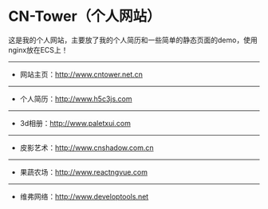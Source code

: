 # CN-Tower（个人网站）

这是我的个人网站，主要放了我的个人简历和一些简单的静态页面的demo，使用nginx放在ECS上！

-------------------------------------------------------------------------------
- 网站主页：http://www.cntower.net.cn

-------------------------------------------------------------------------------
- 个人简历：http://www.h5c3js.com

-------------------------------------------------------------------------------
- 3d相册：http://www.paletxui.com

-------------------------------------------------------------------------------
- 皮影艺术：http://www.cnshadow.com.cn

-------------------------------------------------------------------------------
- 果蔬农场：http://www.reactngvue.com

-------------------------------------------------------------------------------
- 维弗网络：http://www.developtools.net

